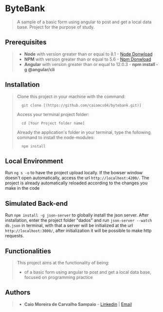 # ByteBank

>A sample of a basic form using angular to post and get a local data base. Project for the purpose of study.

## Prerequisites

> - **Node** with version greater than or equal to 8.1 - [Node Donwload](https://nodejs.org/pt-br/download/)
> - **NPM**  with version greater than or equal to 5.6 - [Npm Donwload](https://www.npmjs.com/package/download)
> - **Angular** with version greater than or equal to 12.0.3 - **npm install -g @angular/cli**

## Installation

> Clone this project in your machine with the command:
> ```
> 	git clone [(https://github.com/caiomcs04/bytebank.git)]
> ```
>Access your terminal project folder:
> ```
> 	cd [Your Project folder name]
> ```
> Already the application's folder in your terminal, type the following command to install the node-modules:
> ```
> 	npm install
> ```

## Local Environment

Run `ng s -o` to have the project upload locally. If the bowser window doesn't open automatically, access the url `http://localhost:4200/`.
The project is already automatically reloaded according to the changes you make in the code

## Simulated Back-end

Run `npm install -g json-server` to globally install the json server. After installation, enter the project folder "dados"  and run `json-server --watch db.json` in terminal, with that a server will be initialized at the url `http://localhost:3000/`, after initialization it will be possible to make http requests.

## Functionalities

> This project aims at the functionality of being: 
> - of a basic form using angular to post and get a local data base, focused on programming practice

## Authors

> - **Caio Moreira de Carvalho Sampaio** - [Linkedin](https://www.linkedin.com/in/caio-sampaio-b02a3669/) | [Email](caio6c@yahoo.com.br)

